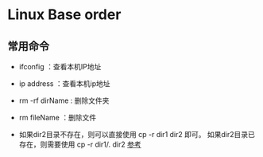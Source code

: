 # Linux Base order

## 常用命令

- ifconfig ：查看本机IP地址


- ip address ：查看本机ip地址


- rm -rf dirName : 删除文件夹


- rm fileName ：删除文件


- 如果dir2目录不存在，则可以直接使用
cp -r dir1 dir2
即可。
如果dir2目录已存在，则需要使用
cp -r dir1/. dir2 [参考](https://www.cnblogs.com/zdz8207/p/linux-cp-dir.html)